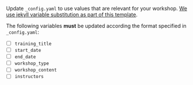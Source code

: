 Update `_config.yaml` to use values that are relevant for your workshop. [We use jekyll variable substitution as part of this template](https://jekyllrb.com/docs/includes/#passing-parameter-variables-to-includes).

The following variables **must** be updated according the format specified in `_config.yaml`:

- [ ] `training_title`
- [ ] `start_date`
- [ ] `end_date`
- [ ] `workshop_type`
- [ ] `workshop_content`
- [ ] `instructors`
